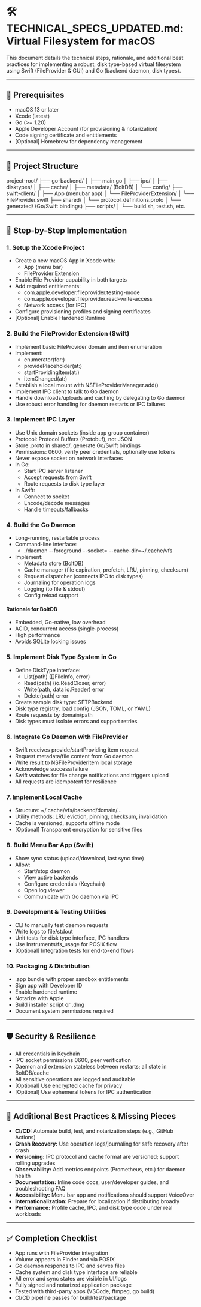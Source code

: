 # 🛠 TECHNICAL_SPECS_UPDATED.md: Virtual Filesystem for macOS

This document details the technical steps, rationale, and additional best practices for implementing a robust, disk type-based virtual filesystem using Swift (FileProvider & GUI) and Go (backend daemon, disk types).

---

## 🧰 Prerequisites
- macOS 13 or later
- Xcode (latest)
- Go (>= 1.20)
- Apple Developer Account (for provisioning & notarization)
- Code signing certificate and entitlements
- [Optional] Homebrew for dependency management

---

## 🧱 Project Structure

project-root/
├── go-backend/
│   ├── main.go
│   ├── ipc/
│   ├── disktypes/
│   ├── cache/
│   ├── metadata/ (BoltDB)
│   └── config/
├── swift-client/
│   ├── App (menubar app)
│   └── FileProviderExtension/
│       └── FileProvider.swift
├── shared/
│   └── protocol_definitions.proto
│   └── generated/ (Go/Swift bindings)
├── scripts/
│   └── build.sh, test.sh, etc.

---

## 🔧 Step-by-Step Implementation

### 1. Setup the Xcode Project
- Create a new macOS App in Xcode with:
  - App (menu bar)
  - FileProvider Extension
- Enable File Provider capability in both targets
- Add required entitlements:
  - com.apple.developer.fileprovider.testing-mode
  - com.apple.developer.fileprovider.read-write-access
  - Network access (for IPC)
- Configure provisioning profiles and signing certificates
- [Optional] Enable Hardened Runtime

### 2. Build the FileProvider Extension (Swift)
- Implement basic FileProvider domain and item enumeration
- Implement:
  - enumerator(for:)
  - providePlaceholder(at:)
  - startProvidingItem(at:)
  - itemChanged(at:)
- Establish a local mount with NSFileProviderManager.add()
- Implement IPC client to talk to Go daemon
- Handle downloads/uploads and caching by delegating to Go daemon
- Use robust error handling for daemon restarts or IPC failures

### 3. Implement IPC Layer
- Use Unix domain sockets (inside app group container)
- Protocol: Protocol Buffers (Protobuf), not JSON
- Store .proto in shared/, generate Go/Swift bindings
- Permissions: 0600, verify peer credentials, optionally use tokens
- Never expose socket on network interfaces
- In Go:
  - Start IPC server listener
  - Accept requests from Swift
  - Route requests to disk type layer
- In Swift:
  - Connect to socket
  - Encode/decode messages
  - Handle timeouts/fallbacks

### 4. Build the Go Daemon
- Long-running, restartable process
- Command-line interface:
  - ./daemon --foreground --socket=<path> --cache-dir=~/.cache/vfs
- Implement:
  - Metadata store (BoltDB)
  - Cache manager (file expiration, prefetch, LRU, pinning, checksum)
  - Request dispatcher (connects IPC to disk types)
  - Journaling for operation logs
  - Logging (to file & stdout)
  - Config reload support

#### Rationale for BoltDB
- Embedded, Go-native, low overhead
- ACID, concurrent access (single-process)
- High performance
- Avoids SQLite locking issues

### 5. Implement Disk Type System in Go
- Define DiskType interface:
  - List(path) ([]FileInfo, error)
  - Read(path) (io.ReadCloser, error)
  - Write(path, data io.Reader) error
  - Delete(path) error
- Create sample disk type: SFTPBackend
- Disk type registry, load config (JSON, TOML, or YAML)
- Route requests by domain/path
- Disk types must isolate errors and support retries

### 6. Integrate Go Daemon with FileProvider
- Swift receives provide/startProviding item request
- Request metadata/file content from Go daemon
- Write result to NSFileProviderItem local storage
- Acknowledge success/failure
- Swift watches for file change notifications and triggers upload
- All requests are idempotent for resilience

### 7. Implement Local Cache
- Structure: ~/.cache/vfs/backend/domain/...
- Utility methods: LRU eviction, pinning, checksum, invalidation
- Cache is versioned, supports offline mode
- [Optional] Transparent encryption for sensitive files

### 8. Build Menu Bar App (Swift)
- Show sync status (upload/download, last sync time)
- Allow:
  - Start/stop daemon
  - View active backends
  - Configure credentials (Keychain)
  - Open log viewer
  - Communicate with Go daemon via IPC

### 9. Development & Testing Utilities
- CLI to manually test daemon requests
- Write logs to file/stdout
- Unit tests for disk type interface, IPC handlers
- Use Instruments/fs_usage for POSIX flow
- [Optional] Integration tests for end-to-end flows

### 10. Packaging & Distribution
- .app bundle with proper sandbox entitlements
- Sign app with Developer ID
- Enable hardened runtime
- Notarize with Apple
- Build installer script or .dmg
- Document system permissions required

---

## 🛡️ Security & Resilience
- All credentials in Keychain
- IPC socket permissions 0600, peer verification
- Daemon and extension stateless between restarts; all state in BoltDB/cache
- All sensitive operations are logged and auditable
- [Optional] Use encrypted cache for privacy
- [Optional] Use ephemeral tokens for IPC authentication

---

## 🧩 Additional Best Practices & Missing Pieces
- **CI/CD:** Automate build, test, and notarization steps (e.g., GitHub Actions)
- **Crash Recovery:** Use operation logs/journaling for safe recovery after crash
- **Versioning:** IPC protocol and cache format are versioned; support rolling upgrades
- **Observability:** Add metrics endpoints (Prometheus, etc.) for daemon health
- **Documentation:** Inline code docs, user/developer guides, and troubleshooting FAQ
- **Accessibility:** Menu bar app and notifications should support VoiceOver
- **Internationalization:** Prepare for localization if distributing broadly
- **Performance:** Profile cache, IPC, and disk type code under real workloads

---

## ✅ Completion Checklist
- App runs with FileProvider integration
- Volume appears in Finder and via POSIX
- Go daemon responds to IPC and serves files
- Cache system and disk type interface are reliable
- All error and sync states are visible in UI/logs
- Fully signed and notarized application package
- Tested with third-party apps (VSCode, ffmpeg, go build)
- CI/CD pipeline passes for build/test/package
